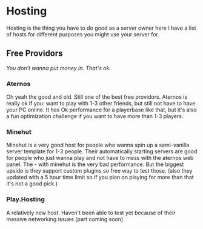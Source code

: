 # Hosting
Hosting is the thing you have to do good as a server owner here I have a list of hosts for different purposes you might use your server for.
## Free Providors
_You don't wanna put money in. That's ok._
### Aternos
Oh yeah the good and old. Still one of the best free providors. Aternos is really ok if you: want to play with 1-3 other friends, but still not have to have your PC online. It has Ok performance for a playerbase like that, but it's also a fun optimization challenge if you want to have more than 1-3 players. 
### Minehut
Minehut is a very good host for people who wanna spin up a semi-vanilla server template for 1-3 people. Their automatically starting servers are good for people who just wanna play and not have to mess with the aternos web panel. The - with minehut is the very bad performance. But the biggest upside is they support custom plugins so free way to test those. (also they updated with a 5 hour time limit so if you plan on playing for more than that it's not a good pick.)
### Play.Hosting
A relatively new host. Haven't been able to test yet because of their massive networking issues (part coming soon)
